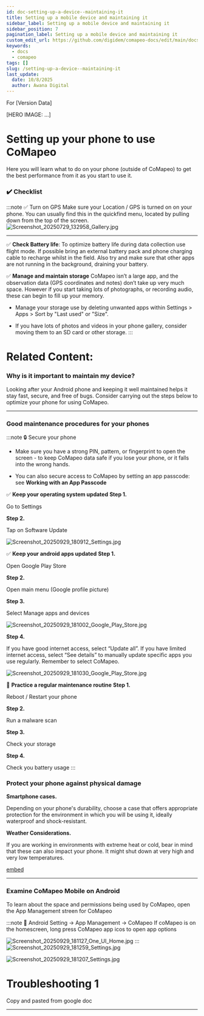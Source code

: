 ```yaml
---
id: doc-setting-up-a-device--maintaining-it
title: Setting up a mobile device and maintaining it
sidebar_label: Setting up a mobile device and maintaining it
sidebar_position: 7
pagination_label: Setting up a mobile device and maintaining it
custom_edit_url: https://github.com/digidem/comapeo-docs/edit/main/docs/getting-started-essentials/setting-up-a-device--maintaining-it.md
keywords:
  - docs
  - comapeo
tags: []
slug: /setting-up-a-device--maintaining-it
last_update:
  date: 10/8/2025
  author: Awana Digital
---
```


For [Version Data]


[HERO IMAGE: …]


# Setting up your phone to use CoMapeo


Here you will learn what to do on your phone (outside of CoMapeo) to get the best performance from it as you start to use it.


### ✔️ Checklist


:::note ✅ Turn on GPS
Make sure your Location / GPS is turned on on your phone. You can usually find this in the quickfind menu, located by pulling down from the top of the screen.
![Screenshot_20250729_132958_Gallery.jpg](/images/settingupadevicemain_0.jpg)

---


✅ **Check Battery life**: To optimize battery life during data collection use flight mode. If possible bring an external battery pack and phone charging cable to recharge whilst in the field. Also try and make sure that other apps are not running in the background, draining your battery.


✅ **Manage and maintain storage**
CoMapeo isn’t a large app, and the observation data (GPS coordinates and notes) don’t take up very much space. However if you start taking lots of photographs, or recording audio, these can begin to fill up your memory.

- Manage your storage use by deleting unwanted apps within Settings > Apps > Sort by "Last used" or "Size".

- If you have lots of photos and videos in your phone gallery, consider moving them to an SD card or other storage.
:::
# Related Content: 


### Why is it important to maintain my device?


Looking after your Android phone and keeping it well maintained helps it stay fast, secure, and free of bugs. Consider carrying out the steps below to optimize your phone for using CoMapeo.


---


### Good maintenance procedures for your phones


:::note 🔒 Secure your phone
- Make sure you have a strong PIN, pattern, or fingerprint to open the screen - to keep CoMapeo data safe if you lose your phone, or it falls into the wrong hands.

- You can also secure access to CoMapeo by setting an app passcode: see **Working with an App Passcode**


✅ **Keep your operating system updated**
**Step 1.**

Go to Settings

**Step 2.**

Tap on Software Update

![Screenshot_20250929_180912_Settings.jpg](/images/settingupadevicemain_1.jpg)


✅ **Keep your android apps updated**
**Step 1.**

Open Google Play Store

**Step 2.**

Open main menu (Google profile picture)

**Step 3.**

Select Manage apps and devices

![Screenshot_20250929_181002_Google_Play_Store.jpg](/images/settingupadevicemain_2.jpg)

**Step 4.**

If you have good internet access, select “Update all”. If you have limited internet access, select “See details” to manually update  specific apps you use regularly. Remember to select CoMapeo.

![Screenshot_20250929_181030_Google_Play_Store.jpg](/images/settingupadevicemain_3.jpg)


👀 **Practice a regular maintenance routine**
**Step 1.**

Reboot / Restart your phone

**Step 2.**

Run a malware scan

**Step 3.**

Check your storage

**Step 4.**

Check you battery usage
:::
### Protect your phone against physical damage


**Smartphone cases.**


Depending on your phone's durability, choose a case that offers appropriate protection for the environment in which you will be using it, ideally waterproof and shock-resistant.


**Weather Considerations.**


If you are working in environments with extreme heat or cold, bear in mind that these can also impact your phone. It might shut down at very high and very low temperatures.


[embed](https://lh7-rt.googleusercontent.com/docsz/AD_4nXd-2cXkjKLv08LntfdiZU1L0mptIeDppeYesE8vWm7Y3FscwGZrvZrZ6yVyjPf5oYj71uMeDdwJhxdvP-UkHD_xvDAWgoLuDY-1B9FAgEfSHs6T8SInAJNR2rxgxzhIs9ZDudLd?key=gp1SR_ESd4345K1Ci1LIHQ)


---


### Examine CoMapeo Mobile on Android


To learn about the space and permissions being used by CoMapeo, open the App Management streen for CoMapeo


:::note 👣
Android Setting → App Management → CoMapeo
If coMapeo is on the homescreen, long press CoMapeo app  icos to open app options

![Screenshot_20250929_181127_One_UI_Home.jpg](/images/settingupadevicemain_4.jpg)
:::
![Screenshot_20250929_181259_Settings.jpg](/images/settingupadevicemain_5.jpg)


![Screenshot_20250929_181207_Settings.jpg](/images/settingupadevicemain_6.jpg)


# Troubleshooting 1 


Copy and pasted from google doc


---


# 

